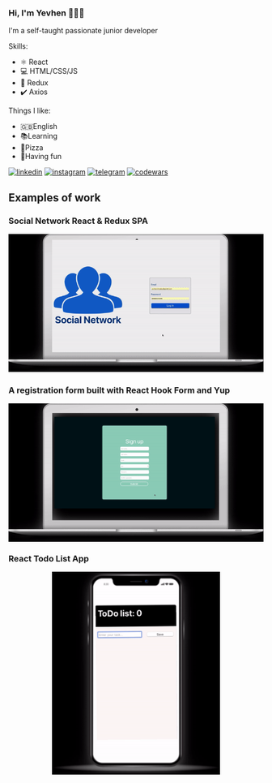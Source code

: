 ### Hi, I'm Yevhen 👋👨‍💻

I'm a self-taught passionate junior developer

Skills: 
- ⚛️ React 
- 💻 HTML/CSS/JS
- 💫 Redux
- ✔️ Axios

Things I like:

- 🇬🇧English
- 📚Learning
- 🍕Pizza
- 🙂Having fun

[<img src='https://cdn.jsdelivr.net/npm/simple-icons@3.0.1/icons/linkedin.svg' alt='linkedin' height='40'>](https://www.linkedin.com/in/yevhenvinnykov/)  [<img src='https://cdn.jsdelivr.net/npm/simple-icons@3.0.1/icons/instagram.svg' alt='instagram' height='40'>](https://www.instagram.com/yevhen.vinnykov)  [<img src='https://cdn.jsdelivr.net/npm/simple-icons@3.0.1/icons/telegram.svg' alt='telegram' height='40'>](https://t.me/yevhen_v)  [<img src='https://cdn.jsdelivr.net/npm/simple-icons@3.0.1/icons/codewars.svg' alt='codewars' height='40'>](https://www.codewars.com/users/YevhenYevhen)



## Examples of work
 ### Social Network React & Redux SPA
 <div align="center"><img src="https://github.com/YevhenYevhen/YevhenYevhen/blob/main/readme.gif"/></div> 
 
 ### A registration form built with React Hook Form and Yup
  <div align="center"> <img src="https://raw.githubusercontent.com/YevhenYevhen/registration-form/main/form.gif"  align="center" /></div> 

 ### React Todo List App
   <div align="center"><img src="https://github.com/YevhenYevhen/ToDoList/blob/main/todolist.gif?raw=true" height=400  align="center"></div> 
